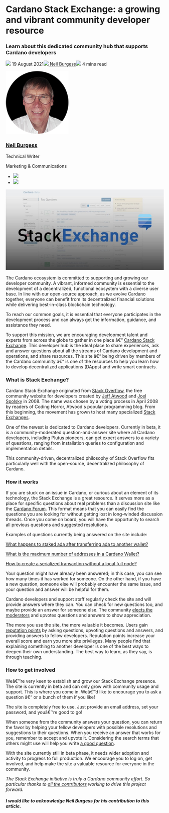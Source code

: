 # Cardano Stack Exchange: a growing and vibrant community developer resource
### **Learn about this dedicated community hub that supports Cardano developers**
![](img/2021-08-19-cardano-stack-exchange-a-growing-and-vibrant-community-developer-resource.002.png) 19 August 2021![](img/2021-08-19-cardano-stack-exchange-a-growing-and-vibrant-community-developer-resource.002.png)[ Neil Burgess](tmp//en/blog/authors/neil-burgess/page-1/)![](img/2021-08-19-cardano-stack-exchange-a-growing-and-vibrant-community-developer-resource.003.png) 4 mins read

![Neil Burgess](img/2021-08-19-cardano-stack-exchange-a-growing-and-vibrant-community-developer-resource.004.png)[](tmp//en/blog/authors/neil-burgess/page-1/)
### [**Neil Burgess**](tmp//en/blog/authors/neil-burgess/page-1/)
Technical Writer

Marketing & Communications

- ![](img/2021-08-19-cardano-stack-exchange-a-growing-and-vibrant-community-developer-resource.005.png)[](mailto:neil.burgess@iohk.io "Email")
- ![](img/2021-08-19-cardano-stack-exchange-a-growing-and-vibrant-community-developer-resource.006.png)[](https://www.linkedin.com/in/neilburgessa84482125 "LinkedIn")

![Cardano Stack Exchange: a growing and vibrant community developer resource](img/2021-08-19-cardano-stack-exchange-a-growing-and-vibrant-community-developer-resource.007.jpeg)

The Cardano ecosystem is committed to supporting and growing our developer community. A vibrant, informed community is essential to the development of a decentralized, functional ecosystem with a diverse user base. In line with our open-source approach, as we evolve Cardano together, everyone can benefit from its decentralized financial solutions while delivering best-in-class blockchain technology. 

To reach our common goals, it is essential that everyone participates in the development process and can always get the information, guidance, and assistance they need.

To support this mission, we are encouraging development talent and experts from across the globe to gather in one place â€“ [Cardano Stack Exchange](https://cardano.stackexchange.com/). This developer hub is the ideal place to share experiences, ask and answer questions about all the streams of Cardano development and operations, and share resources. This site â€“ being driven by members of the Cardano community â€“ is one of the resources to help you learn how to develop decentralized applications (DApps) and write smart contracts.
### **What is Stack Exchange?**
Cardano Stack Exchange originated from [Stack Overflow](https://en.wikipedia.org/wiki/Stack_Overflow), the free community website for developers created by [Jeff Atwood](https://en.wikipedia.org/wiki/Jeff_Atwood) and [Joel Spolsky](https://en.wikipedia.org/wiki/Joel_Spolsky) in 2008. The name was chosen by a voting process in April 2008 by readers of Coding Horror, Atwood's popular programming blog. From this beginning, the movement has grown to host many specialized [Stack Exchanges](https://stackexchange.com/sites). 

One of the newest is dedicated to Cardano developers. Currently in beta, it is a community-moderated question-and-answer site where all Cardano developers, including Plutus pioneers, can get expert answers to a variety of questions, ranging from installation queries to configuration and implementation details.

This community-driven, decentralized philosophy of Stack Overflow fits particularly well with the open-source, decentralized philosophy of Cardano.
### **How it works**
If you are stuck on an issue in Cardano, or curious about an element of its technology, the Stack Exchange is a great resource. It serves more as a place for specific questions about real problems than a discussion site like the [Cardano Forum](https://forum.cardano.org/). This format means that you can easily find the questions you are looking for without getting lost in long-winded discussion threads. Once you come on board, you will have the opportunity to search all previous questions and suggested resolutions.

Examples of questions currently being answered on the site include:

[What happens to staked ada after transferring ada to another wallet?](https://stackoverflow.com/questions/67611246/what-happens-to-staked-ada-after-tranfering-ada-to-another-to-wallet)

[What is the maximum number of addresses in a Cardano Wallet?](https://cardano.stackexchange.com/questions/2337/cardano-wallet-maximum-amount-of-addresses)

[How to create a serialized transaction without a local full node?](https://cardano.stackexchange.com/questions/2335/how-can-i-create-a-serialized-transaction-that-can-be-submitted-to-the-blockchai)

Your question might have already been answered; in this case, you can see how many times it has worked for someone. On the other hand, if you have a new question, someone else will probably encounter the same issue, and your question and answer will be helpful for them.

Cardano developers and support staff regularly check the site and will provide answers where they can. You can check for new questions too, and maybe provide an answer for someone else. The community [elects the moderators](https://stackoverflow.com/help/site-moderators) and upvotes questions and answers to show appreciation.

The more you use the site, the more valuable it becomes. Users gain [reputation points](https://meta.stackexchange.com/questions/7237/how-does-reputation-work) by asking questions, upvoting questions and answers, and providing answers to fellow developers. Reputation points increase your overall score and earn you more site privileges. Many people find that explaining something to another developer is one of the best ways to deepen their own understanding. The best way to learn, as they say, is through teaching.
### **How to get involved**
Weâ€™re very keen to establish and grow our Stack Exchange presence. The site is currently in beta and can only grow with community usage and support. This is where you come in. Weâ€™d like to encourage you to ask a question â€“ or a bunch of them if you like! 

The site is completely free to use. Just provide an email address, set your password, and youâ€™re good to go!

When someone from the community answers your question, you can return the favor by helping your fellow developers with possible resolutions and suggestions to their questions. When you receive an answer that works for you, remember to accept and upvote it. Considering the search terms that others might use will help you write [a good question](https://stackoverflow.com/help/how-to-ask).

With the site currently still in beta phase, it needs wider adoption and activity to progress to full production. We encourage you to log on, get involved, and help make the site a valuable resource for everyone in the community.

*The Stack Exchange initiative is truly a Cardano community effort. So particular thanks to [all the contributors](https://area51.stackexchange.com/proposals/125174?phase=beta&users=reputation#tab-top) working to drive this project forward.*
##### ***I would like to acknowledge Neil Burgess for his contribution to this article.***
